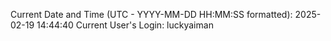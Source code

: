 Current Date and Time (UTC - YYYY-MM-DD HH:MM:SS formatted): 2025-02-19 14:44:40
Current User's Login: luckyaiman
